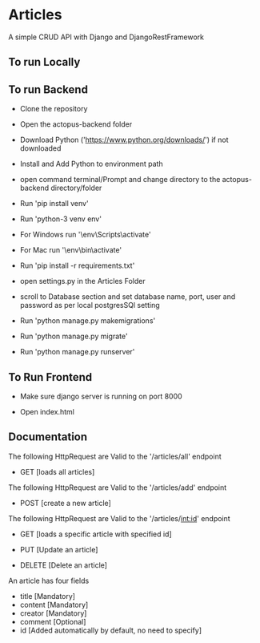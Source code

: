 # Articles

A simple CRUD API with Django and DjangoRestFramework

## To run Locally

## To run Backend

- Clone the repository

- Open the actopus-backend folder

- Download Python ('<https://www.python.org/downloads/>') if not downloaded

- Install and Add Python to environment path

- open command terminal/Prompt and change directory to the actopus-backend directory/folder

- Run 'pip install venv'

- Run 'python-3 venv env'

- For Windows run '\env\Scripts\activate'

- For Mac run '\env\bin\activate'

- Run 'pip install -r requirements.txt'

- open settings.py in the Articles Folder

- scroll to Database section and set database name, port, user and password as per local postgresSQl setting

- Run 'python manage.py makemigrations'

- Run 'python manage.py migrate'

- Run 'python manage.py runserver'

## To Run Frontend

- Make sure django server is running on port 8000

- Open index.html

## Documentation

The following HttpRequest are Valid to the '/articles/all' endpoint

- GET [loads all articles]

The following HttpRequest are Valid to the '/articles/add' endpoint

- POST [create a new article]

The following HttpRequest are Valid to the '/articles/<int:id>' endpoint

- GET [loads a specific article with specified id]

- PUT [Update an article]

- DELETE [Delete an article]

An article has four fields

- title [Mandatory]
- content [Mandatory]
- creator [Mandatory]
- comment [Optional]
- id [Added automatically by default, no need to specify]
